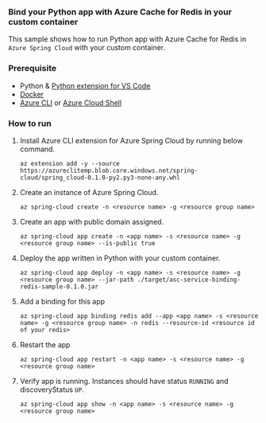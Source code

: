 ### Bind your Python app with Azure Cache for Redis in your custom container

This sample shows how to run Python app with Azure Cache for Redis in `Azure Spring Cloud` with your custom container.

### Prerequisite

* Python & [Python extension for VS Code](https://marketplace.visualstudio.com/items?itemName=ms-python.python)
* [Docker](https://www.docker.com/products/container-runtime)
* [Azure CLI](https://docs.microsoft.com/en-us/cli/azure/install-azure-cli?view=azure-cli-latest) or [Azure Cloud Shell](https://docs.microsoft.com/en-us/azure/cloud-shell/overview)

### How to run 

1. Install Azure CLI extension for Azure Spring Cloud by running below command.
    ```
    az extension add -y --source https://azureclitemp.blob.core.windows.net/spring-cloud/spring_cloud-0.1.0-py2.py3-none-any.whl
    ```
1. Create an instance of Azure Spring Cloud.
    ```
    az spring-cloud create -n <resource name> -g <resource group name>
    ```
1. Create an app with public domain assigned.
    ```
    az spring-cloud app create -n <app name> -s <resource name> -g <resource group name> --is-public true 
    ```
1. Deploy the app written in Python with your custom container.
    ```
    az spring-cloud app deploy -n <app name> -s <resource name> -g <resource group name> --jar-path ./target/asc-service-binding-redis-sample-0.1.0.jar
    ```
1. Add a binding for this app
    ```
    az spring-cloud app binding redis add --app <app name> -s <resource name> -g <resource group name> -n redis --resource-id <resource id of your redis>
    ```
1. Restart the app
    ```
    az spring-cloud app restart -n <app name> -s <resource name> -g <resource group name>
    ```
1. Verify app is running. Instances should have status `RUNNING` and discoveryStatus `UP`. 
    ```
    az spring-cloud app show -n <app name> -s <resource name> -g <resource group name>
    ```
